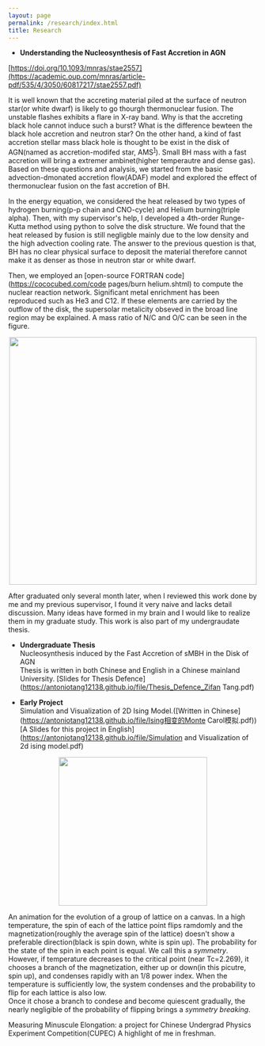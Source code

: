 ```yaml
---
layout: page
permalink: /research/index.html
title: Research
---
```

- **Understanding the Nucleosynthesis of Fast Accretion in AGN** 

[https://doi.org/10.1093/mnras/stae2557](https://academic.oup.com/mnras/article-pdf/535/4/3050/60817217/stae2557.pdf)

It is well known that the accreting material piled at the surface of neutron star(or white dwarf) is likely to go thourgh thermonuclear fusion. The unstable flashes exhibits a flare in X-ray band. Why is that the accreting black hole cannot induce such a burst? What is the difference bewteen the black hole accretion and neutron star? On the other hand, a kind of fast accretion stellar mass black hole is thought to be exist in the disk of AGN(named as accretion-modifed star, AMS<sup>[1](https://iopscience.iop.org/article/10.3847/2041-8213/abee81)</sup>). Small BH mass with a fast accretion will bring a extremer ambinet(higher temperautre and dense gas). Based on these questions and analysis, we started from the basic advection-dmonated accretion flow(ADAF) model and explored the effect of thermonuclear fusion on the fast accretion of BH.

In the energy equation, we considered the heat released by two types of hydrogen burning(p-p chain and CNO-cycle) and Helium burning(triple alpha). Then, with my supervisor's help, I developed a 4th-order Runge-Kutta method using python to solve the disk structure. We found that the heat released by fusion is still negligble mainly due to the low density and the high advection cooling rate. The answer to the previous question is that, BH has no clear physical surface to deposit the material therefore cannot make it as denser as those in neutron star or white dwarf. 

Then, we employed an [open-source FORTRAN code](https://cococubed.com/code pages/burn helium.shtml) to compute the nuclear reaction network. Significant metal enrichment has been reproduced such as He3 and C12. If these elements are carried by the outflow of the disk, the supersolar metalicity obseved in the broad line region may be explained. A mass ratio of N/C and O/C can be seen in the figure.

<img src="https://antoniotang12138.github.io/file/fraction-5rg%20and%2010rg.png" style="width: 500px; height: auto; display: block; margin: 0 auto; max-width: none;">

After graduated only several month later, when I reviewed this work done by me and my previous supervisor, I found it very naive and lacks detail discussion. Many ideas have formed in my brain and I would like to realize them in my graduate study. This work is also part of my undergraudate thesis.

- **Undergraduate Thesis**<br>
Nucleosynthesis induced by the Fast Accretion of sMBH in the Disk of AGN<br>
Thesis is written in both Chinese and English in a Chinese mainland University.
[Slides for Thesis Defence](https://antoniotang12138.github.io/file/Thesis_Defence_Zifan Tang.pdf)

- **Early Project**<br>
Simulation and Visualization of 2D Ising Model.([Written in Chinese](https://antoniotang12138.github.io/file/Ising相变的Monte Carol模拟.pdf))<br>
[A Slides for this project in English](https://antoniotang12138.github.io/file/Simulation and Visualization of 2d ising model.pdf)

<img src="https://antoniotang12138.github.io/file/GIFforisingmodel-ezgif.com-crop.gif" style="width: 300px; height: auto; display: block; margin: 0 auto;">

An animation for the evolution of a group of lattice on a canvas. In a high temperature, the spin of each of the lattice point flips ramdomly and the magnetization(roughly the average spin of the lattice) doesn't show a preferable direction(black is spin down, white is spin up). The probability for the state of the spin in each point is equal. We call this a *symmetry*. However, if temperature decreases to the critical point (near Tc=2.269), it chooses a branch of the magnetization, either up or down(in this picutre, spin up), and condenses rapidly with an 1/8 power index. When the temperature is sufficiently low, the system condenses and the probability to flip for each lattice is also low. <br>
Once it chose a branch to condese and become quiescent gradually, the nearly negligible of the probability of flipping brings a *symmetry breaking*.

Measuring Minuscule Elongation: a project for Chinese Undergrad Physics Experiment Competition(CUPEC)
A highlight of me in freshman. 